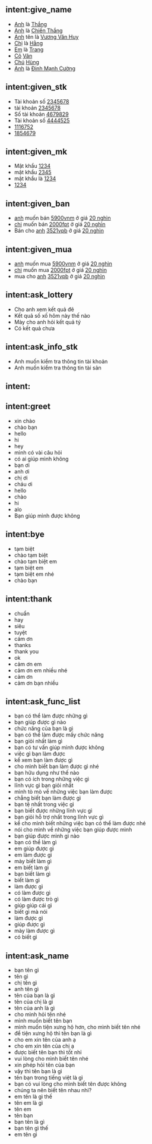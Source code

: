 ## intent:give_name
- [Anh](cust_sex) là [Thắng](cust_name)
- [Anh](cust_sex) là [Chiến Thắng](cust_name)
- [Anh](cust_sex) tên là [Vương Văn Huy](cust_name)
- [Chị](cust_sex) là [Hằng](cust_name)
- [Em](cust_sex) là [Trang](cust_name)
- [Cô](cust_sex) [Vân](cust_name)
- [Chú](cust_sex) [Hùng](cust_name)
- [Anh](cust_sex) là [Đinh Mạnh Cường](cust_name)
## intent:given_stk
- Tài khoản số [2345678](cust_stk)
- tài khoản [2345678](cust_stk)
- Số tài khoản [4679829](cust_stk)
- Tài khoản số [4444525](cust_stk)
- [1116752](cust_stk)
- [1854679](cust_stk)
## intent:given_mk
- Mật khẩu [1234](cust_mk)
- mật khẩu [2345](cust_mk)
- mật khẩu là [1234](cust_mk)
- [1234](cust_mk)
## intent:given_ban
- [anh](cust_sex) muốn bán [5900](cust_luong_ban)[vnm](cust_cp) ở giá [20 nghìn](cust_gia)
- [chi](cust_sex) muốn bán [2000](cust_luong_ban)[fpt](cust_cp) ở giá [20 nghìn](cust_gia)
- Bán cho [anh](cust_sex) [3521](cust_luong_ban)[vpb](cust_cp) ở giá [20 nghìn](cust_gia)
## intent:given_mua
- [anh](cust_sex) muốn mua [5900](cust_luong_ban)[vnm](cust_cp) ở giá [20 nghìn](cust_gia)
- [chi](cust_sex) muốn mua [2000](cust_luong_ban)[fpt](cust_cp) ở giá [20 nghìn](cust_gia)
- mua cho [anh](cust_sex) [3521](cust_luong_ban)[vpb](cust_cp) ở giá [20 nghìn](cust_gia)
## intent:ask_lottery
- Cho anh xem kết quả đê
- Kết quả số xố hôm này thế nào
- Mày cho anh hỏi kết quả tý
- Có kết quả chưa
## intent:ask_info_stk
- Anh muốn kiểm tra thông tin tài khoản
- Anh muốn kiểm tra thông tin tài sản
## intent:


## intent:greet
- xin chào
- chào bạn
- hello
- hi
- hey
- mình có vài câu hỏi
- có ai giúp mình không
- bạn ơi
- anh ơi
- chị ơi
- cháu ơi
- hello 
- chào 
- hi 
- alo
- Bạn giúp mình được không

## intent:bye
- tạm biệt
- chào tạm biệt
- chào tạm biệt em
- tạm biệt em
- tạm biệt em nhé
- chào bạn


## intent:thank
- chuẩn
- hay
- siêu
- tuyệt
- cám ơn
- thanks
- thank you
- ok
- cảm ơn em
- cảm ơn em nhiều nhé
- cảm ơn
- cảm ơn bạn nhiều

## intent:ask_func_list
- bạn có thể làm được những gì
- bạn giúp được gì nào
- chức năng của bạn là gì
- bạn có thể làm được mấy chức năng
- bạn giỏi nhất làm gì
- bạn có tư vấn giúp mình được không
- việc gì bạn làm được
- kể xem bạn làm được gì
- cho mình biết bạn làm được gì nhé
- bạn hữu dụng như thế nào
- bạn có ích trong những việc gì
- lĩnh vực gì bạn giỏi nhất
- mình tò mò về những việc bạn làm được
- chẳng biết bạn làm được gì
- bạn tệ nhất trong việc gì
- bạn biết được những lĩnh vực gì
- bạn giỏi hỗ trợ nhất trong lĩnh vực gì
- kể cho mình biết những việc bạn có thể làm được nhé
- nói cho mình về những việc bạn giúp được mình
- bạn giúp được mình gì nào
- bạn có thể làm gì
- em giúp được gì
- em làm được gì
- mày biết làm gì
- em biết làm gì
- bạn biết làm gì
- biết làm gì
- làm được gì 
- có làm được gì 
- có làm được trò gì 
- giúp giúp cái gì
- biết gì mà nói
- làm được gì
- giúp được gì
- mày làm được gì
- có biết gì 

## intent:ask_name
- bạn tên gì
- tên gì
- chị tên gì
- anh tên gì
- tên của bạn là gì
- tên của chị là gì
- tên của anh là gì
- cho mình hỏi tên nhé
- mình muốn biết tên bạn
- mình muốn tiện xưng hộ hơn, cho mình biết tên nhé
- để tiện xưng hộ thì tên bạn là gì
- cho em xin tên của anh ạ
- cho em xin tên của chị ạ
- được biết tên bạn thì tốt nhỉ
- vui lòng cho mình biết tên nhé
- xin phép hỏi tên của bạn
- vậy thì tên bạn là gì
- tên bạn trong tiếng việt là gì
- bạn có vui lòng cho mình biết tên được không
- chúng ta nên biết tên nhau nhỉ?
- em tên là gì thế
- tên em là gì
- tên em 
- tên bạn 
- bạn tên là gì 
- bạn tên gì thế
- em tên gì